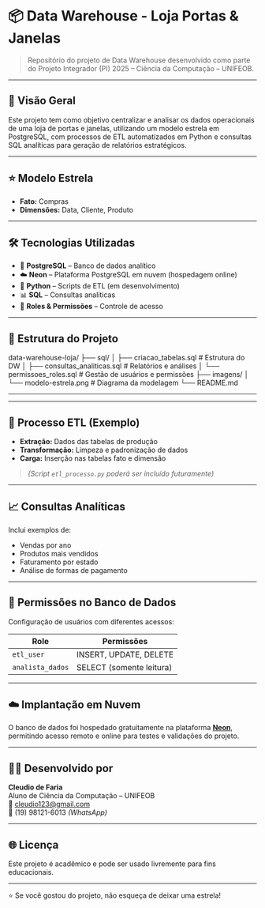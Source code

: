  # 📦 Data Warehouse - Loja Portas & Janelas

> Repositório do projeto de Data Warehouse desenvolvido como parte do Projeto Integrador (PI) 2025 – Ciência da Computação – UNIFEOB.

---

## 🧠 Visão Geral

Este projeto tem como objetivo centralizar e analisar os dados operacionais de uma loja de portas e janelas, utilizando um modelo estrela em PostgreSQL, com processos de ETL automatizados em Python e consultas SQL analíticas para geração de relatórios estratégicos.

---

## ⭐ Modelo Estrela

- **Fato:** Compras  
- **Dimensões:** Data, Cliente, Produto

---

## 🛠️ Tecnologias Utilizadas

- 🐘 **PostgreSQL** – Banco de dados analítico
- ☁️ **Neon** – Plataforma PostgreSQL em nuvem (hospedagem online)
- 🐍 **Python** – Scripts de ETL (em desenvolvimento)
- 📊 **SQL** – Consultas analíticas
- 🔐 **Roles & Permissões** – Controle de acesso

---

## 📂 Estrutura do Projeto

data-warehouse-loja/
├── sql/
│ ├── criacao_tabelas.sql # Estrutura do DW
│ ├── consultas_analiticas.sql # Relatórios e análises
│ └── permissoes_roles.sql # Gestão de usuários e permissões
├── imagens/
│ └── modelo-estrela.png # Diagrama da modelagem
└── README.md

---


---

## 🔄 Processo ETL (Exemplo)

- **Extração:** Dados das tabelas de produção
- **Transformação:** Limpeza e padronização de dados
- **Carga:** Inserção nas tabelas fato e dimensão

> *(Script `etl_processo.py` poderá ser incluído futuramente)*

---

## 📈 Consultas Analíticas

Inclui exemplos de:

- Vendas por ano
- Produtos mais vendidos
- Faturamento por estado
- Análise de formas de pagamento

---

## 🔐 Permissões no Banco de Dados

Configuração de usuários com diferentes acessos:

| Role              | Permissões              |
|-------------------|--------------------------|
| `etl_user`        | INSERT, UPDATE, DELETE   |
| `analista_dados`  | SELECT (somente leitura) |

---

## ☁️ Implantação em Nuvem

O banco de dados foi hospedado gratuitamente na plataforma **[Neon](https://neon.tech/)**, permitindo acesso remoto e online para testes e validações do projeto.

---

## 👨‍💻 Desenvolvido por

**Cleudio de Faria**  
Aluno de Ciência da Computação – UNIFEOB  
📧 cleudio123@gmail.com  
📱 (19) 98121-6013 *(WhatsApp)*

---

## 🌐 Licença

Este projeto é acadêmico e pode ser usado livremente para fins educacionais.

---

⭐ Se você gostou do projeto, não esqueça de deixar uma estrela!



